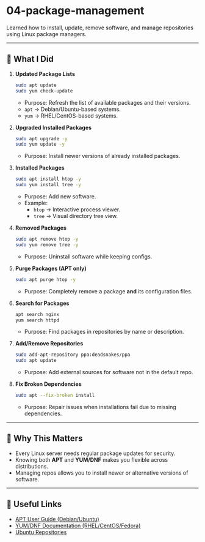 # 04-package-management

Learned how to install, update, remove software, and manage repositories using Linux package managers.

---

## 📌 What I Did

1. **Updated Package Lists**  
   ```bash
   sudo apt update
   sudo yum check-update
   ```
   - Purpose: Refresh the list of available packages and their versions.  
   - `apt` → Debian/Ubuntu-based systems.  
   - `yum` → RHEL/CentOS-based systems.

2. **Upgraded Installed Packages**  
   ```bash
   sudo apt upgrade -y
   sudo yum update -y
   ```
   - Purpose: Install newer versions of already installed packages.

3. **Installed Packages**  
   ```bash
   sudo apt install htop -y
   sudo yum install tree -y
   ```
   - Purpose: Add new software.  
   - Example:
     - `htop` → Interactive process viewer.
     - `tree` → Visual directory tree view.

4. **Removed Packages**  
   ```bash
   sudo apt remove htop -y
   sudo yum remove tree -y
   ```
   - Purpose: Uninstall software while keeping configs.

5. **Purge Packages (APT only)**  
   ```bash
   sudo apt purge htop -y
   ```
   - Purpose: Completely remove a package **and** its configuration files.

6. **Search for Packages**  
   ```bash
   apt search nginx
   yum search httpd
   ```
   - Purpose: Find packages in repositories by name or description.

7. **Add/Remove Repositories**  
   ```bash
   sudo add-apt-repository ppa:deadsnakes/ppa
   sudo apt update
   ```
   - Purpose: Add external sources for software not in the default repo.

8. **Fix Broken Dependencies**  
   ```bash
   sudo apt --fix-broken install
   ```
   - Purpose: Repair issues when installations fail due to missing dependencies.

---

## 📝 Why This Matters

- Every Linux server needs regular package updates for security.  
- Knowing both **APT** and **YUM/DNF** makes you flexible across distributions.  
- Managing repos allows you to install newer or alternative versions of software.

---

## 🔗 Useful Links
- [APT User Guide (Debian/Ubuntu)](https://wiki.debian.org/Apt)
- [YUM/DNF Documentation (RHEL/CentOS/Fedora)](https://dnf.readthedocs.io/en/latest/)
- [Ubuntu Repositories](https://help.ubuntu.com/community/Repositories/Ubuntu)
